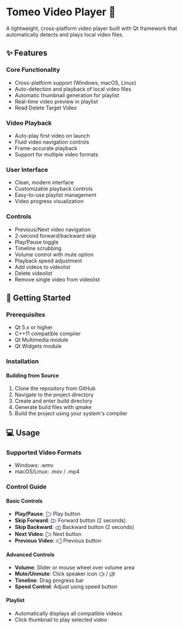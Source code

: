 # Tomeo Video Player 🎥

A lightweight, cross-platform video player built with Qt framework that automatically detects and plays local video files.

## ✨ Features

### Core Functionality
- Cross-platform support (Windows, macOS, Linux)
- Auto-detection and playback of local video files
- Automatic thumbnail generation for playlist
- Real-time video preview in playlist
- Read Delete Target Video

### Video Playback
- Auto-play first video on launch
- Fluid video navigation controls
- Frame-accurate playback
- Support for multiple video formats

### User Interface
- Clean, modern interface
- Customizable playback controls
- Easy-to-use playlist management 
- Video progress visualization

### Controls
- Previous/Next video navigation
- 2-second forward/backward skip
- Play/Pause toggle
- Timeline scrubbing
- Volume control with mute option
- Playback speed adjustment
- Add videos to videolist
- Delete videolist
- Remove single video from videolist

## 🚀 Getting Started

### Prerequisites
- Qt 5.x or higher
- C++11 compatible compiler
- Qt Multimedia module
- Qt Widgets module

### Installation

#### Building from Source

1. Clone the repository from GitHub
2. Navigate to the project directory
3. Create and enter build directory
4. Generate build files with qmake
5. Build the project using your system's compiler

## 💻 Usage

### Supported Video Formats
- Windows: .wmv
- macOS/Linux: .mov / .mp4

### Control Guide

#### Basic Controls
- **Play/Pause**: <img src="icons/play-dark.svg" alt="play icon" width="16" height="16" style="vertical-align: middle;"> Play button 
- **Skip Forward**: <img src="icons/fast-forward-dark.svg" alt="play icon" width="16" height="16" style="vertical-align: middle;"> Forward button (2 seconds)
- **Skip Backward**: <img src="icons/rewind-dark.svg" alt="play icon" width="16" height="16" style="vertical-align: middle;"> Backward button (2 seconds)
- **Next Video**: <img src="icons/next-dark.svg" alt="play icon" width="16" height="16" style="vertical-align: middle;"> Next button
- **Previous Video**: <img src="icons/previous-dark.svg" alt="play icon" width="16" height="16" style="vertical-align: middle;"> Previous button

#### Advanced Controls
- **Volume**:  Slider or mouse wheel over volume area 
- **Mute/Unmute**:  Click speaker icon <img src="icons/volume-dark.svg" alt="play icon" width="16" height="16" style="vertical-align: middle;"> / <img src="icons/mute-dark.svg" alt="play icon" width="16" height="16" style="vertical-align: middle;">
- **Timeline**: Drag progress bar
- **Speed Control**: Adjust using speed button

#### Playlist
- Automatically displays all compatible videos
- Click thumbnail to play selected video
